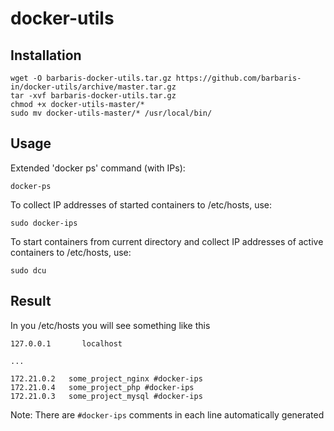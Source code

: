 # docker-utils

## Installation

```
wget -O barbaris-docker-utils.tar.gz https://github.com/barbaris-in/docker-utils/archive/master.tar.gz
tar -xvf barbaris-docker-utils.tar.gz
chmod +x docker-utils-master/*
sudo mv docker-utils-master/* /usr/local/bin/

```

## Usage

Extended 'docker ps' command (with IPs):
```
docker-ps
```

To collect IP addresses of started containers to /etc/hosts, use:
```
sudo docker-ips
```

To start containers from current directory and collect IP addresses of active containers to /etc/hosts, use:
```
sudo dcu
```


## Result

In you /etc/hosts you will see something like this

```
127.0.0.1       localhost

...

172.21.0.2   some_project_nginx #docker-ips
172.21.0.4   some_project_php #docker-ips
172.21.0.3   some_project_mysql #docker-ips

```

Note: There are `#docker-ips` comments in each line automatically generated
